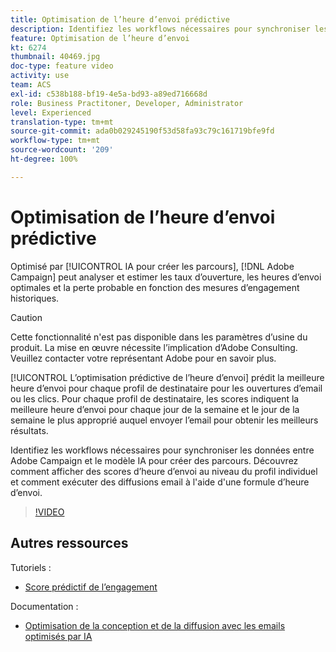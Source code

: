 ```yaml
---
title: Optimisation de l’heure d’envoi prédictive
description: Identifiez les workflows nécessaires pour synchroniser les données entre Adobe Campaign et le modèle IA pour créer des parcours. Découvrez comment afficher des scores d’heure d’envoi au niveau du profil individuel et comment exécuter des diffusions email à l'aide d'une formule d’heure d’envoi.
feature: Optimisation de l’heure d’envoi
kt: 6274
thumbnail: 40469.jpg
doc-type: feature video
activity: use
team: ACS
exl-id: c538b188-bf19-4e5a-bd93-a89ed716668d
role: Business Practitoner, Developer, Administrator
level: Experienced
translation-type: tm+mt
source-git-commit: ada0b029245190f53d58fa93c79c161719bfe9fd
workflow-type: tm+mt
source-wordcount: '209'
ht-degree: 100%

---
```


# Optimisation de l’heure d’envoi prédictive

Optimisé par [!UICONTROL IA pour créer les parcours], [!DNL Adobe Campaign] peut analyser et estimer les taux d’ouverture, les heures d’envoi optimales et la perte probable en fonction des mesures d’engagement historiques.

>[!CAUTION]
>Cette fonctionnalité n&#39;est pas disponible dans les paramètres d’usine du produit. La mise en œuvre nécessite l’implication d’Adobe Consulting. Veuillez contacter votre représentant Adobe pour en savoir plus.

[!UICONTROL L’optimisation prédictive de l’heure d’envoi] prédit la meilleure heure d’envoi pour chaque profil de destinataire pour les ouvertures d’email ou les clics. Pour chaque profil de destinataire, les scores indiquent la meilleure heure d’envoi pour chaque jour de la semaine et le jour de la semaine le plus approprié auquel envoyer l’email pour obtenir les meilleurs résultats.

Identifiez les workflows nécessaires pour synchroniser les données entre Adobe Campaign et le modèle IA pour créer des parcours. Découvrez comment afficher des scores d’heure d’envoi au niveau du profil individuel et comment exécuter des diffusions email à l&#39;aide d&#39;une formule d’heure d’envoi.

>[!VIDEO](https://video.tv.adobe.com/v/40469?quality=12)

## Autres ressources

Tutoriels :

* [Score prédictif de l’engagement](predictive-engagement-scoring.md)

Documentation :

* [Optimisation de la conception et de la diffusion avec les emails optimisés par IA](https://docs.adobe.com/help/fr-FR/campaign-standard/using/testing-and-sending/preparing-and-testing-messages/predictive.html)
